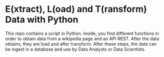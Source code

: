 # E(xtract), L(oad) and T(ransform) Data with Python

This repo contains a script in Python. Inside, you find different functions in order to obtain data from a wikipedia page and an API REST. After the data obtains, they are load and after transform. After these steps, the data can be ingest in a database and use by Data Analysts or Data Scientists.